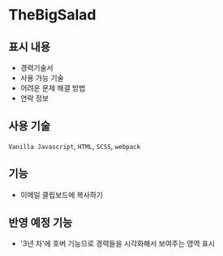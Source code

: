 # TheBigSalad

## 표시 내용

-   경력기술서
-   사용 가능 기술
-   어려운 문제 해결 방법
-   연락 정보

## 사용 기술

`Vanilla Javascript`, `HTML`, `SCSS`, `webpack`

## 기능

-   이메일 클립보드에 복사하기

## 반영 예정 기능

-   '3년 차'에 호버 기능으로 경력들을 시각화해서 보여주는 영역 표시
